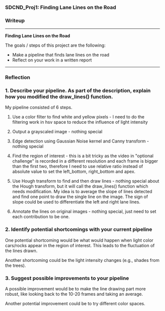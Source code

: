 ### **SDCND_Proj1: Finding Lane Lines on the Road**

### Writeup

---

**Finding Lane Lines on the Road**

The goals / steps of this project are the following:
* Make a pipeline that finds lane lines on the road
* Reflect on your work in a written report


[//]: # (Image References)

[image1]: ./examples/grayscale.jpg "Grayscale"

---

### Reflection

### 1. Describe your pipeline. As part of the description, explain how you modified the draw_lines() function.

My pipeline consisted of 6 steps. 
1. Use a color filter to find white and yellow pixels - I need to do the filtering work in hsv space to reduce the influence of light intensity

2. Output a grayscaled image - nothing special

3. Edge detection using Gaussian Noise kernel and Canny transform - nothing special

4. Find the region of interest - this is a bit tricky as the video in "optional challenge" is recorded in a different resolution and each frame is bigger than the first two, therefore I need to use relative ratio instead of absolute value to set the left_bottom, right_bottom and apex.

5. Use Hough transform to find and then draw lines - nothing special about the Hough transform, but it will call the draw_lines() function which needs modification. My idea is to average the slope of lines detected and find one point to draw the single line on the image. The sign of slope could be used to differentiate the left and right lane lines.

6. Annotate the lines on original images - nothing special, just need to set each contribution to be one.

### 2. Identify potential shortcomings with your current pipeline


One potential shortcoming would be what would happen when light color cars/rocks appear in the region of interest. This leads to the fluctuation of the lines drawn.

Another shortcoming could be the light intensity changes (e.g., shades from the trees).


### 3. Suggest possible improvements to your pipeline

A possible improvement would be to make the line drawing part more robust, like looking back to the 10-20 frames and taking an average.

Another potential improvement could be to try different color spaces.
